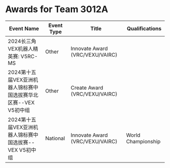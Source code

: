 # Awards for Team 3012A

| Event Name | Event Type | Title | Qualifications |
|------------|------------|-------|----------------|
| 2024长三角VEX机器人精英赛: V5RC-MS | Other | Innovate Award (VRC/VEXU/VAIRC) |  |
| 2024第十五届VEX亚洲机器人锦标赛中国选拔赛华北区赛--VEX V5初中组 | Other | Create Award (VRC/VEXU/VAIRC) |  |
| 2024第十五届VEX亚洲机器人锦标赛中国选拔赛--VEX V5初中组 | National | Innovate Award (VRC/VEXU/VAIRC) | World Championship |
